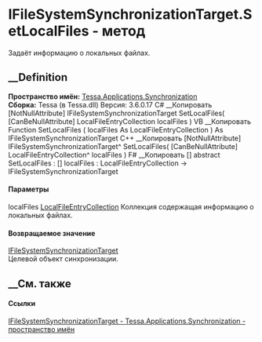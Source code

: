 # IFileSystemSynchronizationTarget.SetLocalFiles - метод
Задаёт информацию о локальных файлах.
## __Definition
 **Пространство имён:**
[Tessa.Applications.Synchronization](N_Tessa_Applications_Synchronization.htm)  
 **Сборка:** Tessa (в Tessa.dll) Версия: 3.6.0.17
C# __Копировать
    [NotNullAttribute]
    IFileSystemSynchronizationTarget SetLocalFiles(
    	[CanBeNullAttribute] LocalFileEntryCollection localFiles
    )
VB __Копировать
    <NotNullAttribute>
    Function SetLocalFiles ( 
    	<CanBeNullAttribute> localFiles As LocalFileEntryCollection
    ) As IFileSystemSynchronizationTarget
C++ __Копировать
    [NotNullAttribute]
    IFileSystemSynchronizationTarget^ SetLocalFiles(
    	[CanBeNullAttribute] LocalFileEntryCollection^ localFiles
    )
F# __Копировать
     [<NotNullAttribute>]
    abstract SetLocalFiles : 
            [<CanBeNullAttribute>] localFiles : LocalFileEntryCollection -> IFileSystemSynchronizationTarget 
#### Параметры
localFiles
[LocalFileEntryCollection](T_Tessa_Applications_Synchronization_LocalFileEntryCollection.htm)
    Коллекция содержащая информацию о локальных файлах.
#### Возвращаемое значение
[IFileSystemSynchronizationTarget](T_Tessa_Applications_Synchronization_IFileSystemSynchronizationTarget.htm)  
Целевой объект синхронизации.
##  __См. также
#### Ссылки
[IFileSystemSynchronizationTarget -
](T_Tessa_Applications_Synchronization_IFileSystemSynchronizationTarget.htm)
[Tessa.Applications.Synchronization - пространство
имён](N_Tessa_Applications_Synchronization.htm)
